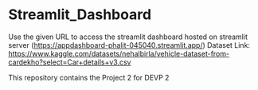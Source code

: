 # Streamlit_Dashboard

Use the given URL to access the streamlit dashboard hosted on streamlit server (https://appdashboard-phalit-045040.streamlit.app/)
Dataset Link: https://www.kaggle.com/datasets/nehalbirla/vehicle-dataset-from-cardekho?select=Car+details+v3.csv


This repository contains the Project 2 for DEVP 2
